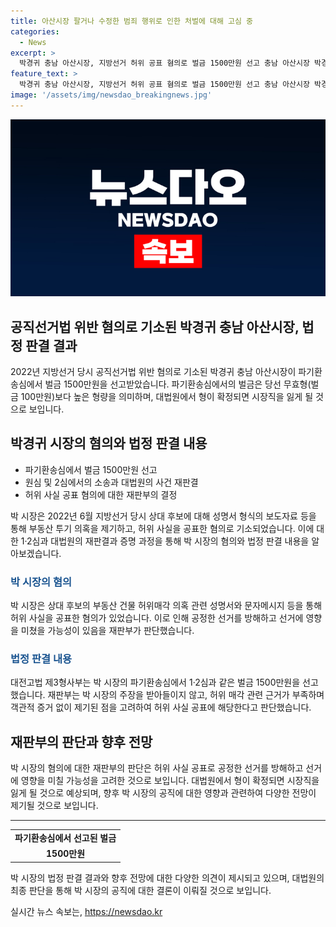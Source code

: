 ```yaml
---
title: 아산시장 팔거나 수정한 범죄 행위로 인한 처벌에 대해 고심 중
categories:
  - News
excerpt: >
  박경귀 충남 아산시장, 지방선거 허위 공표 혐의로 벌금 1500만원 선고 충남 아산시장 박경귀가 지난 2022년 지방선거 당시 경쟁 후보에게 허위 사실을 공표한 혐의로 벌금 1500만원을 선고받았다. 대법원에서 형이 확정되면 시장직을 잃게 되며, 재판부는 허위 사실 공표를 이유로 공정한 선거를 방해하고 선거 결과에 영향을 주었을 가능성을 언급했다. 이와 관련한 부동산 투기 의혹 제기 등의 사안은 따로 판단하지 않았다.
feature_text: >
  박경귀 충남 아산시장, 지방선거 허위 공표 혐의로 벌금 1500만원 선고 충남 아산시장 박경귀가 지난 2022년 지방선거 당시 경쟁 후보에게 허위 사실을 공표한 혐의로 벌금 1500만원을 선고받았다. 대법원에서 형이 확정되면 시장직을 잃게 되며, 재판부는 허위 사실 공표를 이유로 공정한 선거를 방해하고 선거 결과에 영향을 주었을 가능성을 언급했다. 이와 관련한 부동산 투기 의혹 제기 등의 사안은 따로 판단하지 않았다.
image: '/assets/img/newsdao_breakingnews.jpg'
---
```


<p><img src="/assets/img/newsdao_breakingnews.jpg" alt="firstkoreanews 속보" /></p>

<h2>공직선거법 위반 혐의로 기소된 박경귀 충남 아산시장, 법정 판결 결과</h2>

<p data-ke-size="size16">2022년 지방선거 당시 공직선거법 위반 혐의로 기소된 박경귀 충남 아산시장이 파기환송심에서 벌금 1500만원을 선고받았습니다. 파기환송심에서의 벌금은 당선 무효형(벌금 100만원)보다 높은 형량을 의미하며, 대법원에서 형이 확정되면 시장직을 잃게 될 것으로 보입니다.</p>

<h2 data-ke-size="size26">박경귀 시장의 혐의와 법정 판결 내용</h2>

<ul>
  <li>파기환송심에서 벌금 1500만원 선고</li>
  <li>원심 및 2심에서의 소송과 대법원의 사건 재판결</li>
  <li>허위 사실 공표 혐의에 대한 재판부의 결정</li>
</ul>

<p data-ke-size="size16">박 시장은 2022년 6월 지방선거 당시 상대 후보에 대해 성명서 형식의 보도자료 등을 통해 부동산 투기 의혹을 제기하고, 허위 사실을 공표한 혐의로 기소되었습니다. 이에 대한 1·2심과 대법원의 재판결과 증명 과정을 통해 박 시장의 혐의와 법정 판결 내용을 알아보겠습니다.</p>

<h3 data-ke-size="size24"><b><span style="color: #1a5490;">박 시장의 혐의</span></b></h3>

<p data-ke-size="size16">박 시장은 상대 후보의 부동산 건물 허위매각 의혹 관련 성명서와 문자메시지 등을 통해 허위 사실을 공표한 혐의가 있었습니다. 이로 인해 공정한 선거를 방해하고 선거에 영향을 미쳤을 가능성이 있음을 재판부가 판단했습니다.</p>

<h3 data-ke-size="size24"><b><span style="color: #1a5490;">법정 판결 내용</span></b></h3>

<p data-ke-size="size16">대전고법 제3형사부는 박 시장의 파기환송심에서 1·2심과 같은 벌금 1500만원을 선고했습니다. 재판부는 박 시장의 주장을 받아들이지 않고, 허위 매각 관련 근거가 부족하며 객관적 증거 없이 제기된 점을 고려하여 허위 사실 공표에 해당한다고 판단했습니다.</p>

<h2 data-ke-size="size26">재판부의 판단과 향후 전망</h2>

<p data-ke-size="size16">박 시장의 혐의에 대한 재판부의 판단은 허위 사실 공표로 공정한 선거를 방해하고 선거에 영향을 미칠 가능성을 고려한 것으로 보입니다. 대법원에서 형이 확정되면 시장직을 잃게 될 것으로 예상되며, 향후 박 시장의 공직에 대한 영향과 관련하여 다양한 전망이 제기될 것으로 보입니다.</p>

<hr>

<table>
  <tr>
    <td style="text-align: center; height: 17px;"><b>파기환송심에서 선고된 벌금</b></td>
  </tr>
  <tr>
    <td style="text-align: center; height: 17px;"><b>1500만원</b></td>
  </tr>
</table>

<p data-ke-size="size16">박 시장의 법정 판결 결과와 향후 전망에 대한 다양한 의견이 제시되고 있으며, 대법원의 최종 판단을 통해 박 시장의 공직에 대한 결론이 이뤄질 것으로 보입니다.</p>
실시간 뉴스 속보는, <a href="https://newsdao.kr" rel="dofollow">https://newsdao.kr</a>


